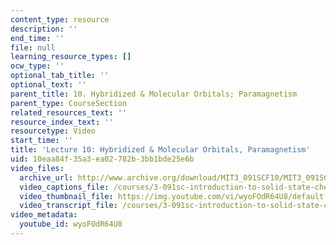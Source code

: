 ```yaml
---
content_type: resource
description: ''
end_time: ''
file: null
learning_resource_types: []
ocw_type: ''
optional_tab_title: ''
optional_text: ''
parent_title: 10. Hybridized & Molecular Orbitals; Paramagnetism
parent_type: CourseSection
related_resources_text: ''
resource_index_text: ''
resourcetype: Video
start_time: ''
title: 'Lecture 10: Hybridized & Molecular Orbitals, Paramagnetism'
uid: 10eaa84f-35a3-ea02-782b-3bb1bde25e6b
video_files:
  archive_url: http://www.archive.org/download/MIT3_091SCF10/MIT3_091SCF10lec10_300k.mp4
  video_captions_file: /courses/3-091sc-introduction-to-solid-state-chemistry-fall-2010/be1a99790bda590daca1c5ce42f0b370_wyoFOdR64U8.vtt
  video_thumbnail_file: https://img.youtube.com/vi/wyoFOdR64U8/default.jpg
  video_transcript_file: /courses/3-091sc-introduction-to-solid-state-chemistry-fall-2010/b4db6d4e654d90d74070859a8ccc3134_wyoFOdR64U8.pdf
video_metadata:
  youtube_id: wyoFOdR64U8
---
```


